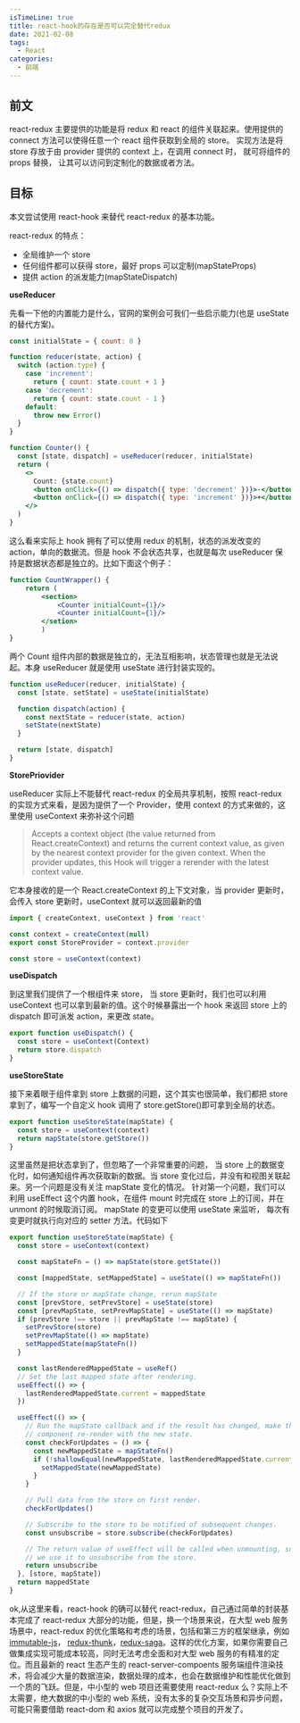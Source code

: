 ```yaml
---
isTimeLine: true
title: react-hook的存在是否可以完全替代redux
date: 2021-02-08
tags:
  - React
categories:
  - 前端
---
```


## 前文

react-redux 主要提供的功能是将 redux 和 react 的组件关联起来。使用提供的 connect 方法可以使得任意一个 react 组件获取到全局的 store。 实现方法是将 store 存放于由 provider 提供的 context 上，在调用 connect 时， 就可将组件的 props 替换， 让其可以访问到定制化的数据或者方法。

## 目标

本文尝试使用 react-hook 来替代 react-redux 的基本功能。

react-redux 的特点：

- 全局维护一个 store
- 任何组件都可以获得 store，最好 props 可以定制(mapStateProps)
- 提供 action 的派发能力(mapStateDispatch)

**useReducer**

先看一下他的内置能力是什么，官网的案例会可我们一些启示能力(也是 useState 的替代方案)。

```jsx
const initialState = { count: 0 }

function reducer(state, action) {
  switch (action.type) {
    case 'increment':
      return { count: state.count + 1 }
    case 'decrement':
      return { count: state.count - 1 }
    default:
      throw new Error()
  }
}

function Counter() {
  const [state, dispatch] = useReducer(reducer, initialState)
  return (
    <>
      Count: {state.count}
      <button onClick={() => dispatch({ type: 'decrement' })}>-</button>
      <button onClick={() => dispatch({ type: 'increment' })}>+</button>
    </>
  )
}
```

这么看来实际上 hook 拥有了可以使用 redux 的机制，状态的派发改变的 action，单向的数据流。但是 hook 不会状态共享，也就是每次 useReducer 保持是数据状态都是独立的。比如下面这个例子：

```jsx
function CountWrapper() {
    return (
        <section>
            <Counter initialCount={1}/>
            <Counter initialCount={1}/>
        </setion>
        )
}
```

两个 Count 组件内部的数据是独立的，无法互相影响，状态管理也就是无法说起。本身 useReducer 就是使用 useState 进行封装实现的。

```jsx
function useReducer(reducer, initialState) {
  const [state, setState] = useState(initialState)

  function dispatch(action) {
    const nextState = reducer(state, action)
    setState(nextState)
  }

  return [state, dispatch]
}
```

**StorePriovider**

useReducer 实际上不能替代 react-redux 的全局共享机制，按照 react-redux 的实现方式来看，是因为提供了一个 Provider，使用 context 的方式来做的，这里使用 useContext 来弥补这个问题

> Accepts a context object (the value returned from React.createContext) and returns the current context value, as given by the nearest context provider for the given context. When the provider updates, this Hook will trigger a rerender with the latest context value.

它本身接收的是一个 React.createContext 的上下文对象，当 provider 更新时，会传入 store 更新时，useContext 就可以返回最新的值

```jsx
import { createContext, useContext } from 'react'

const context = createContext(null)
export const StoreProvider = context.provider

const store = useContext(context)
```

**useDispatch**

到这里我们提供了一个根组件来 store， 当 store 更新时，我们也可以利用 useContext 也可以拿到最新的值。这个时候暴露出一个 hook 来返回 store 上的 dispatch 即可派发 action，来更改 state。

```jsx
export function useDispatch() {
  const store = useContext(Context)
  return store.dispatch
}
```

**useStoreState**

接下来着眼于组件拿到 store 上数据的问题，这个其实也很简单，我们都把 store 拿到了，编写一个自定义 hook 调用了 store.getStore()即可拿到全局的状态。

```jsx
export function useStoreState(mapState) {
  const store = useContext(context)
  return mapState(store.getStore())
}
```

这里虽然是把状态拿到了，但忽略了一个非常重要的问题， 当 store 上的数据变化时，如何通知组件再次获取新的数据。当 store 变化过后，并没有和视图关联起来。另一个问题是没有关注 mapState 变化的情况。 针对第一个问题，我们可以利用 useEffect 这个内置 hook，在组件 mount 时完成在 store 上的订阅，并在 unmont 的时候取消订阅。 mapState 的变更可以使用 useState 来监听， 每次有变更时就执行向对应的 setter 方法。代码如下

```jsx
export function useStoreState(mapState) {
  const store = useContext(context)

  const mapStateFn = () => mapState(store.getState())

  const [mappedState, setMappedState] = useState(() => mapStateFn())

  // If the store or mapState change, rerun mapState
  const [prevStore, setPrevStore] = useState(store)
  const [prevMapState, setPrevMapState] = useState(() => mapState)
  if (prevStore !== store || prevMapState !== mapState) {
    setPrevStore(store)
    setPrevMapState(() => mapState)
    setMappedState(mapStateFn())
  }

  const lastRenderedMappedState = useRef()
  // Set the last mapped state after rendering.
  useEffect(() => {
    lastRenderedMappedState.current = mappedState
  })

  useEffect(() => {
    // Run the mapState callback and if the result has changed, make the
    // component re-render with the new state.
    const checkForUpdates = () => {
      const newMappedState = mapStateFn()
      if (!shallowEqual(newMappedState, lastRenderedMappedState.current)) {
        setMappedState(newMappedState)
      }
    }

    // Pull data from the store on first render.
    checkForUpdates()

    // Subscribe to the store to be notified of subsequent changes.
    const unsubscribe = store.subscribe(checkForUpdates)

    // The return value of useEffect will be called when unmounting, so
    // we use it to unsubscribe from the store.
    return unsubscribe
  }, [store, mapState])
  return mappedState
}
```

ok,从这里来看，react-hook 的确可以替代 react-redux，自己通过简单的封装基本完成了 react-redux 大部分的功能，但是，换一个场景来说，在大型 web 服务场景中，react-redux 的优化策略和考虑的场景，包括和第三方的框架继承，例如[immutable-js](https://github.com/immutable-js/immutable-js)， [redux-thunk](https://github.com/reduxjs/redux-thunk)，[redux-saga](https://github.com/redux-saga/redux-saga)。这样的优化方案，如果你需要自己做集成实现可能成本较高，同时无法考虑全面和对大型 web 服务的有精准的定位。而且最新的 react 生态产生的 react-server-compoents 服务端组件渲染技术，将会减少大量的数据渲染，数据处理的成本，也会在数据维护和性能优化做到一个质的飞跃。但是，中小型的 web 项目还需要使用 react-redux 么？实际上不太需要，绝大数据的中小型的 web 系统，没有太多的复杂交互场景和异步问题，可能只需要借助 react-dom 和 axios 就可以完成整个项目的开发了。
